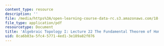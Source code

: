 ```yaml
---
content_type: resource
description: ''
file: /media/https%3A/open-learning-course-data-rc.s3.amazonaws.com/18-905-algebraic-topology-i-fall-2016/8ca6b03a5fc457714ed13e189a82f076_MIT18_905F16_lec22.pdf
file_type: application/pdf
resourcetype: Document
title: 'Algebraic Topology I: Lecture 22 The Fundamental Theorem of Homological Algebra'
uid: 8ca6b03a-5fc4-5771-4ed1-3e189a82f076
---
```


